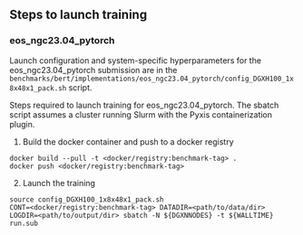 ## Steps to launch training

### eos_ngc23.04_pytorch

Launch configuration and system-specific hyperparameters for the
eos_ngc23.04_pytorch submission are in the
`benchmarks/bert/implementations/eos_ngc23.04_pytorch/config_DGXH100_1x8x48x1_pack.sh` script.

Steps required to launch training for eos_ngc23.04_pytorch.  The sbatch
script assumes a cluster running Slurm with the Pyxis containerization plugin.

1. Build the docker container and push to a docker registry

```
docker build --pull -t <docker/registry:benchmark-tag> .
docker push <docker/registry:benchmark-tag>
```

2. Launch the training
```
source config_DGXH100_1x8x48x1_pack.sh
CONT=<docker/registry:benchmark-tag> DATADIR=<path/to/data/dir> LOGDIR=<path/to/output/dir> sbatch -N ${DGXNNODES} -t ${WALLTIME} run.sub
```
